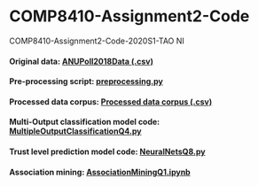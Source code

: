 # COMP8410-Assignment2-Code
COMP8410-Assignment2-Code-2020S1-TAO NI

#### Original data: [ANUPoll2018Data (.csv)](ANUPoll2018Data_CSV_01428.csv)

#### Pre-processing script: [preprocessing.py](preprocessing.py)
#### Processed data corpus: [Processed data corpus (.csv)](preprocessing_data.csv)

#### Multi-Output classification model code: [MultipleOutputClassificationQ4.py](MultipleOutputClassificationQ4.py)

#### Trust level prediction model code: [NeuralNetsQ8.py](NeuralNetsQ8.R)

#### Association mining: [AssociationMiningQ1.ipynb](AssociationMining.ipynb)
